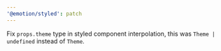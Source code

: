 ```yaml
---
'@emotion/styled': patch
---
```


Fix `props.theme` type in styled component interpolation, this was `Theme | undefined` instead of `Theme`.
